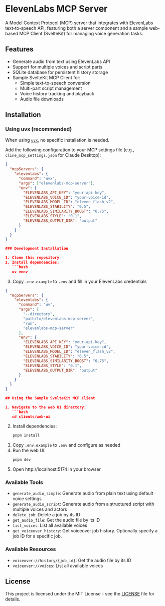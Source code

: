 # ElevenLabs MCP Server

A Model Context Protocol (MCP) server that integrates with ElevenLabs text-to-speech API, featuring both a server component and a sample web-based MCP Client (SvelteKit) for managing voice generation tasks.

## Features

- Generate audio from text using ElevenLabs API
- Support for multiple voices and script parts
- SQLite database for persistent history storage
- Sample SvelteKit MCP Client for:
  - Simple text-to-speech conversion
  - Multi-part script management
  - Voice history tracking and playback
  - Audio file downloads

## Installation

### Using uvx (recommended)

When using [`uvx`](https://docs.astral.sh/uv/guides/tools/), no specific installation is needed.

Add the following configuration to your MCP settings file (e.g., `cline_mcp_settings.json` for Claude Desktop):

```json
{
  "mcpServers": {
    "elevenlabs": {
      "command": "uvx",
      "args": ["elevenlabs-mcp-server"],
      "env": {
        "ELEVENLABS_API_KEY": "your-api-key",
        "ELEVENLABS_VOICE_ID": "your-voice-id",
        "ELEVENLABS_MODEL_ID": "eleven_flash_v2",
        "ELEVENLABS_STABILITY": "0.5",
        "ELEVENLABS_SIMILARITY_BOOST": "0.75",
        "ELEVENLABS_STYLE": "0.1",
        "ELEVENLABS_OUTPUT_DIR": "output"
      }
    }
  }
}

### Development Installation

1. Clone this repository
2. Install dependencies:
   ```bash
   uv venv
   ```
3. Copy `.env.example` to `.env` and fill in your ElevenLabs credentials

```json
{
  "mcpServers": {
    "elevenlabs": {
      "command": "uv",
      "args": [
        "--directory",
        "path/to/elevenlabs-mcp-server",
        "run",
        "elevenlabs-mcp-server"
      ],
      "env": {
        "ELEVENLABS_API_KEY": "your-api-key",
        "ELEVENLABS_VOICE_ID": "your-voice-id",
        "ELEVENLABS_MODEL_ID": "eleven_flash_v2",
        "ELEVENLABS_STABILITY": "0.5",
        "ELEVENLABS_SIMILARITY_BOOST": "0.75",
        "ELEVENLABS_STYLE": "0.1",
        "ELEVENLABS_OUTPUT_DIR": "output"
      }
    }
  }
}

## Using the Sample SvelteKit MCP Client

1. Navigate to the web UI directory:
   ```bash
   cd clients/web-ui
   ```
2. Install dependencies:
   ```bash
   pnpm install
   ```
3. Copy `.env.example` to `.env` and configure as needed
4. Run the web UI:
   ```bash
   pnpm dev
   ```
5. Open http://localhost:5174 in your browser

### Available Tools

- `generate_audio_simple`: Generate audio from plain text using default voice settings
- `generate_audio_script`: Generate audio from a structured script with multiple voices and actors
- `delete_job`: Delete a job by its ID
- `get_audio_file`: Get the audio file by its ID
- `list_voices`: List all available voices
- `get_voiceover_history`: Get voiceover job history. Optionally specify a job ID for a specific job.

### Available Resources

- `voiceover://history/{job_id}`: Get the audio file by its ID
- `voiceover://voices`: List all available voices

## License

This project is licensed under the MIT License - see the [LICENSE](LICENSE) file for details.